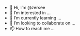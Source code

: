 - 👋 Hi, I’m @zersee
- 👀 I’m interested in ...
- 🌱 I’m currently learning ...
- 💞️ I’m looking to collaborate on ...
- 📫 How to reach me ...

<!---
zersee/zersee is a ✨ special ✨ repository because its `README.md` (this file) appears on your GitHub profile.
You can click the Preview link to take a look at your changes.
--->
